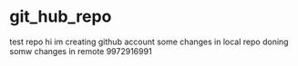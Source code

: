 # git_hub_repo
test repo
hi im creating github account
some changes in local repo
doning somw changes in remote
9972916991

